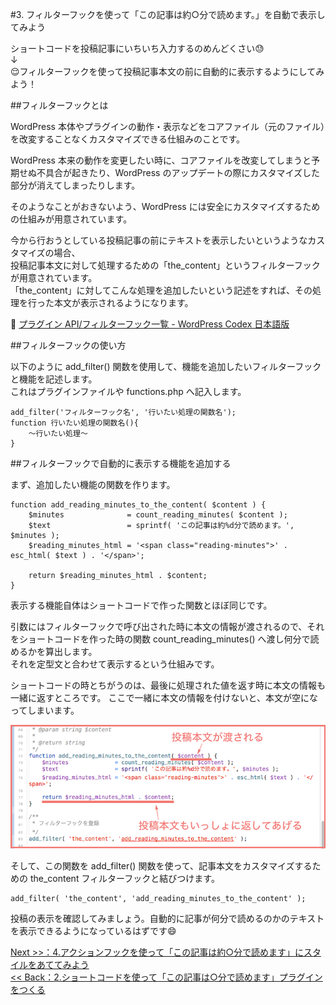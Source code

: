 #3. フィルターフックを使って「この記事は約○分で読めます。」を自動で表示してみよう

ショートコードを投稿記事にいちいち入力するのめんどくさい:sweat:  
↓  
:relieved:フィルターフックを使って投稿記事本文の前に自動的に表示するようにしてみよう！

##フィルターフックとは

WordPress 本体やプラグインの動作・表示などをコアファイル（元のファイル）を改変することなくカスタマイズできる仕組みのことです。  
  
WordPress 本来の動作を変更したい時に、コアファイルを改変してしまうと予期せぬ不具合が起きたり、WordPress のアップデートの際にカスタマイズした部分が消えてしまったりします。  
  
そのようなことがおきないよう、WordPress には安全にカスタマイズするための仕組みが用意されています。  

今から行おうとしている投稿記事の前にテキストを表示したいというようなカスタマイズの場合、  
投稿記事本文に対して処理するための「the_content」というフィルターフックが用意されています。   
「the_content」に対してこんな処理を追加したいという記述をすれば、その処理を行った本文が表示されるようになります。
     
:link: [プラグイン API/フィルターフック一覧 - WordPress Codex 日本語版](http://wpdocs.osdn.jp/%E3%83%97%E3%83%A9%E3%82%B0%E3%82%A4%E3%83%B3_API/%E3%83%95%E3%82%A3%E3%83%AB%E3%82%BF%E3%83%BC%E3%83%95%E3%83%83%E3%82%AF%E4%B8%80%E8%A6%A7) 
  
  
##フィルターフックの使い方

以下のように add_filter() 関数を使用して、機能を追加したいフィルターフックと機能を記述します。  
これはプラグインファイルや functions.php へ記入します。  

```
add_filter('フィルターフック名', '行いたい処理の関数名');
function 行いたい処理の関数名(){
	〜行いたい処理〜
}
```

  
##フィルターフックで自動的に表示する機能を追加する

まず、追加したい機能の関数を作ります。

```
function add_reading_minutes_to_the_content( $content ) {
	$minutes              = count_reading_minutes( $content );
	$text                 = sprintf( 'この記事は約%d分で読めます。', $minutes );
	$reading_minutes_html = '<span class="reading-minutes">' . esc_html( $text ) . '</span>';

	return $reading_minutes_html . $content;
}
```

表示する機能自体はショートコードで作った関数とほぼ同じです。  
  
引数にはフィルターフックで呼び出された時に本文の情報が渡されるので、それをショートコードを作った時の関数 count_reading_minutes() へ渡し何分で読めるかを算出します。  
それを定型文と合わせて表示するという仕組みです。  

ショートコードの時とちがうのは、最後に処理された値を返す時に本文の情報も一緒に返すところです。
ここで一緒に本文の情報を付けないと、本文が空になってしまいます。

![フィルターフック](images/3-1.png)

そして、この関数を add_filter() 関数を使って、記事本文をカスタマイズするための the_content フィルターフックと結びつけます。

```
add_filter( 'the_content', 'add_reading_minutes_to_the_content' );
```

投稿の表示を確認してみましょう。自動的に記事が何分で読めるのかのテキストを表示できるようになっているはずです:smile:


[ Next >>：4.アクションフックを使って「この記事は約○分で読めます」にスタイルをあててみよう](https://github.com/wckansai2016/plugin-hands-on/blob/master/plugin_hands_on_4.md)   
[<< Back：2.ショートコードを使って「この記事は○分で読めます」プラグインをつくる](https://github.com/wckansai2016/plugin-hands-on/blob/master/plugin_hands_on_2.md)   


